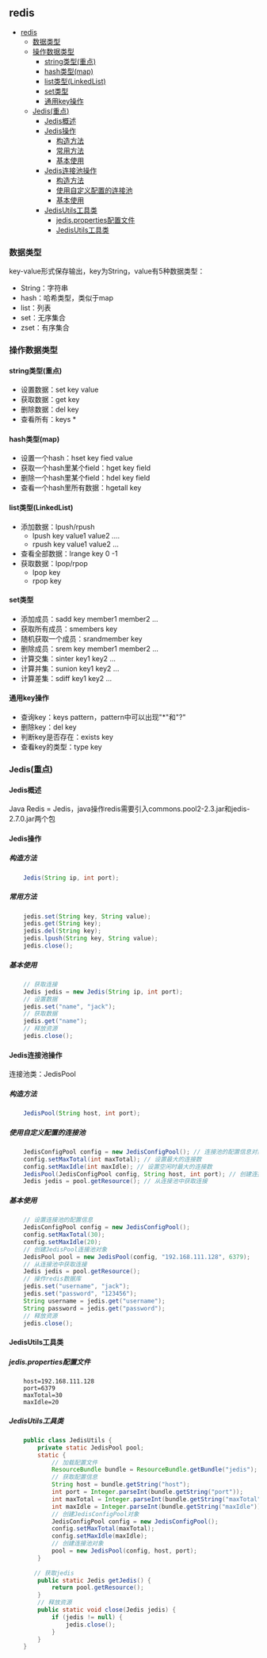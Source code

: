 ## redis
<!-- TOC -->

- [redis](#redis)
    - [数据类型](#数据类型)
    - [操作数据类型](#操作数据类型)
        - [string类型(重点)](#string类型重点)
        - [hash类型(map)](#hash类型map)
        - [list类型(LinkedList)](#list类型linkedlist)
        - [set类型](#set类型)
        - [通用key操作](#通用key操作)
    - [Jedis(重点)](#jedis重点)
        - [Jedis概述](#jedis概述)
        - [Jedis操作](#jedis操作)
            - [构造方法](#构造方法)
            - [常用方法](#常用方法)
            - [基本使用](#基本使用)
        - [Jedis连接池操作](#jedis连接池操作)
            - [构造方法](#构造方法-1)
            - [使用自定义配置的连接池](#使用自定义配置的连接池)
            - [基本使用](#基本使用-1)
        - [JedisUtils工具类](#jedisutils工具类)
            - [jedis.properties配置文件](#jedisproperties配置文件)
            - [JedisUtils工具类](#jedisutils工具类-1)

<!-- /TOC -->
### 数据类型

key-value形式保存输出，key为String，value有5种数据类型：
* String：字符串
* hash：哈希类型，类似于map
* list：列表
* set：无序集合
* zset：有序集合
### 操作数据类型
#### string类型(重点)
* 设置数据：set key value
* 获取数据：get key
* 删除数据：del key
* 查看所有：keys *
#### hash类型(map)
* 设置一个hash：hset key fied value
* 获取一个hash里某个field：hget key field
* 删除一个hash里某个field：hdel key field
* 查看一个hash里所有数据：hgetall key
#### list类型(LinkedList)
* 添加数据：lpush/rpush
	* lpush key value1 value2 ....
	* rpush key value1 value2 ...
* 查看全部数据：lrange key 0 -1
* 获取数据：lpop/rpop
	* lpop key
	* rpop key
#### set类型
* 添加成员：sadd key member1 member2 ...
* 获取所有成员：smembers key
* 随机获取一个成员：srandmember key
* 删除成员：srem key member1 member2 ...
* 计算交集：sinter key1 key2 ...
* 计算并集：sunion key1 key2 ...
* 计算差集：sdiff key1 key2 ...
#### 通用key操作
* 查询key：keys pattern，pattern中可以出现"*"和"?"
* 删除key：del key
* 判断key是否存在：exists key
* 查看key的类型：type key
### Jedis(重点)
#### Jedis概述
Java Redis = Jedis，java操作redis需要引入commons.pool2-2.3.jar和jedis-2.7.0.jar两个包
#### Jedis操作
##### 构造方法
```java
	Jedis(String ip, int port);
```
##### 常用方法
```java
	jedis.set(String key, String value);
	jedis.get(String key);
	jedis.del(String key);
	jedis.lpush(String key, String value);
	jedis.close();
```
##### 基本使用
```java
	// 获取连接
	Jedis jedis = new Jedis(String ip, int port);
	// 设置数据
	jedis.set("name", "jack");
	// 获取数据
	jedis.get("name");
	// 释放资源
	jedis.close();
```
#### Jedis连接池操作
连接池类：JedisPool
##### 构造方法
```java
	JedisPool(String host, int port);
```
##### 使用自定义配置的连接池
```java
	JedisConfigPool config = new JedisConfigPool(); // 连接池的配置信息对象
	config.setMaxTotal(int maxTotal); // 设置最大的连接数
	config.setMaxIdle(int maxIdle); // 设置空闲时最大的连接数
	JedisPool(JedisConfigPool config, String host, int port); // 创建连接池对象
	Jedis jedis = pool.getResource(); // 从连接池中获取连接
```
##### 基本使用
```java
	// 设置连接池的配置信息
	JedisConfigPool config = new JedisConfigPool();
	config.setMaxTotal(30);
	config.setMaxIdle(20);
	// 创建JedisPool连接池对象
	JedisPool pool = new JedisPool(config, "192.168.111.128", 6379);
	// 从连接池中获取连接
	Jedis jedis = pool.getResource();
	// 操作redis数据库
	jedis.set("username", "jack");
	jedis.set("password", "123456");
	String username = jedis.get("username");
	String password = jedis.get("password");
	// 释放资源
	jedis.close();
```
#### JedisUtils工具类
##### jedis.properties配置文件
```properties
	host=192.168.111.128
	port=6379
	maxTotal=30
	maxIdle=20
```
##### JedisUtils工具类
```java
	public class JedisUtils {
        private static JedisPool pool;
        static {
            // 加载配置文件
            ResourceBundle bundle = ResourceBundle.getBundle("jedis");
            // 获取配置信息
            String host = bundle.getString("host");
            int port = Integer.parseInt(bundle.getString("port"));
            int maxTotal = Integer.parseInt(bundle.getString("maxTotal"));
            int maxIdle = Integer.parseInt(bundle.getString("maxIdle"));
            // 创建JedisConfigPool对象
            JedisConfigPool config = new JedisConfigPool();
            config.setMaxTotal(maxTotal);
            config.setMaxIdle(maxIdle);
            // 创建连接池对象
            pool = new JedisPool(config, host, port);
        }
        
       // 获取jedis
        public static Jedis getJedis() {
            return pool.getResource();
        }
        // 释放资源
        public static void close(Jedis jedis) {
            if (jedis != null) {
                jedis.close();
            }
        }
	}
```